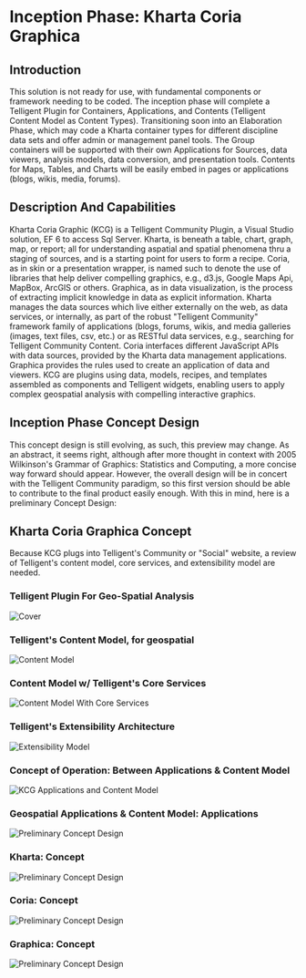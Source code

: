 # Inception Phase: Kharta Coria Graphica
## Introduction
This solution is not ready for use, with fundamental components or framework needing to be coded. The inception phase will complete a Telligent Plugin for Containers, Applications, and Contents (Telligent Content Model as Content Types). Transitioning soon into an Elaboration Phase, which may code a Kharta container types for different discipline data sets and offer admin or management panel tools. The Group containers will be supported with their own Applications for Sources, data viewers, analysis models, data conversion, and presentation tools. Contents for Maps, Tables, and Charts will be easily embed in pages or applications (blogs, wikis, media, forums).
## Description And Capabilities
Kharta Coria Graphic (KCG) is a Telligent Community Plugin, a Visual Studio solution, EF 6 to access Sql Server.  Kharta, is beneath a table, chart, graph, map, or report; all for understanding aspatial and spatial phenomena thru a staging of sources, and is a starting point for users to form a recipe.  Coria, as in skin or a presentation wrapper, is named such to denote the use of libraries that help deliver compelling graphics, e.g., d3.js, Google Maps Api, MapBox, ArcGIS or others.  Graphica, as in data visualization, is the process of extracting implicit knowledge in data as explicit information.  Kharta manages the data sources which live either externally on the web, as data services, or internally, as part of the robust "Telligent Community" framework family of applications (blogs, forums, wikis, and media galleries (images, text files, csv, etc.) or as RESTful data services, e.g., searching for Telligent Community Content.  Coria interfaces different JavaScript APIs with data sources, provided by the Kharta data management applications.  Graphica provides the rules used to create an application of data and viewers. KCG are plugins using data, models, recipes, and templates assembled as components and Telligent widgets, enabling users to apply complex geospatial analysis with compelling interactive graphics.
## Inception Phase Concept Design
This concept design is still evolving, as such, this preview may change. As an abstract, it seems right, although after more thought in context with 2005 Wilkinson's Grammar of Graphics: Statistics and Computing, a more concise way forward should appear. However, the overall design will be in concert with the Telligent Community paradigm, so this first version should be able to contribute to the final product easily enough.  With this in mind, here is a preliminary Concept Design:
## Kharta Coria Graphica Concept
Because KCG plugs into Telligent's Community or "Social" website, a review of Telligent's content model, core services, and extensibility model are needed.  
### Telligent Plugin For Geo-Spatial Analysis
![Cover](https://raw.githubusercontent.com/powersparks/kharta-coria-graphica/master/Slide1.png)
### Telligent's Content Model, for geospatial
![Content Model](https://raw.githubusercontent.com/powersparks/kharta-coria-graphica/master/Slide2.png)
### Content Model w/ Telligent's Core Services
![Content Model With Core Services](https://raw.githubusercontent.com/powersparks/kharta-coria-graphica/master/Slide3.png)
### Telligent's Extensibility Architecture
![Extensibility Model](https://raw.githubusercontent.com/powersparks/kharta-coria-graphica/master/Slide4.png)
### Concept of Operation: Between Applications & Content Model
![KCG Applications and Content Model ](https://raw.githubusercontent.com/powersparks/kharta-coria-graphica/master/Slide5.png)
### Geospatial Applications & Content Model: Applications
![Preliminary Concept Design](https://raw.githubusercontent.com/powersparks/kharta-coria-graphica/master/Slide6.png)
### Kharta: Concept
![Preliminary Concept Design](https://raw.githubusercontent.com/powersparks/kharta-coria-graphica/master/Slide7.png)
### Coria: Concept
![Preliminary Concept Design](https://raw.githubusercontent.com/powersparks/kharta-coria-graphica/master/Slide8.png)
### Graphica: Concept
![Preliminary Concept Design](https://raw.githubusercontent.com/powersparks/kharta-coria-graphica/master/Slide9.png)
